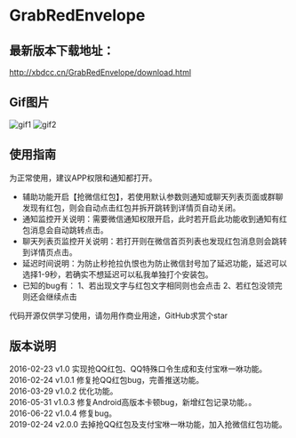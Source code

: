 # GrabRedEnvelope

## 最新版本下载地址：
http://xbdcc.cn/GrabRedEnvelope/download.html

## Gif图片
![gif1](https://github.com/xbdcc/GrabRedEnvelope/blob/master/record/device-2019-02-24-162111.gif)
![gif2](https://github.com/xbdcc/GrabRedEnvelope/blob/master/record/device-2019-02-24-162902.gif)

## 使用指南
为正常使用，建议APP权限和通知都打开。
- 辅助功能开启【抢微信红包】，若使用默认参数则通知或聊天列表页面或群聊发现有红包，则会自动点击红包并拆开跳转到详情页自动关闭。
- 通知监控开关说明：需要微信通知权限开启，此时若开启此功能收到通知有红包消息会自动跳转点击。
- 聊天列表页监控开关说明：若打开则在微信首页列表也发现红包消息则会跳转到详情页点击。
- 延迟时间说明：为防止秒抢拉仇恨也为防止微信封号加了延迟功能，延迟可以选择1-9秒，若确实不想延迟可以私我单独打个安装包。
- 已知的bug有：
1、若出现文字与红包文字相同则也会点击
2、若红包没领完则还会继续点击


代码开源仅供学习使用，请勿用作商业用途，GitHub求赏个star

## 版本说明
2016-02-23 v1.0 实现抢QQ红包、QQ特殊口令生成和支付宝咻一咻功能。<br>
2016-02-24 v1.0.1 修复抢QQ红包bug，完善推送功能。<br>
2016-03-29 v1.0.2 优化功能。<br>
2016-05-31 v1.0.3 修复Android高版本卡顿bug，新增红包记录功能。。<br>
2016-06-22 v1.0.4 修复bug。<br>
2019-02-24 v2.0.0 去掉抢QQ红包及支付宝咻一咻功能，加入抢微信红包功能。

